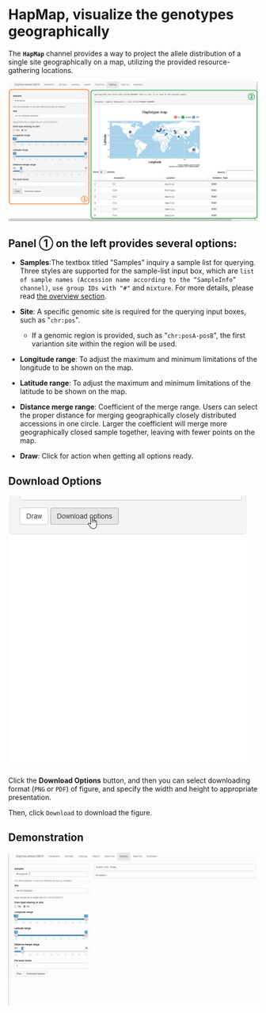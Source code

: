 # HapMap, visualize the genotypes geographically

The **`HapMap`** channel provides a way to project the allele distribution of a single site geographically on a map, utilizing the provided resource-gathering locations.

![HapMap channel](./../img/HapMap-2.jpg)

## Panel ① on the left provides several options:
- **Samples**:The textbox titled "Samples" inquiry a sample list for querying. Three styles are supported for the sample-list input box, which are 
`list of sample names (Accession name according to the “SampleInfo” channel)`, `use group IDs with "#"` and `mixture`. For more details, please read [the overview section](https://esctrionsit.github.io/snphub_tutorial/content/Basic_Usage/overview.html).

- **Site**: A specific genomic site is required for the querying input boxes, such as "`chr:pos`".
	- If a genomic region is provided, such as "`chr:posA-posB`", the first variantion site within the region will be used.

- **Longitude range**: To adjust the maximum and minimum limitations of the longitude to be shown on the map.

- **Latitude range**: To adjust the maximum and minimum limitations of the latitude to be shown on the map.

- **Distance merge range**: Coefficient of the merge range. Users can select the proper distance for merging geographically closely distributed accessions in one circle. Larger the coefficient will merge more geographically closed sample together, leaving with fewer points on the map.

- **Draw**: Click for action when getting all options ready.

## Download Options

![Download options](./../img/Download-options-2.gif)

Click the **Download Options** button, and then you can select downloading format (`PNG` or `PDF`) of figure, and specify the width and height to appropriate presentation.

Then, click `Download` to download the figure.

## Demonstration

![Demonstration of HapMap](./../img/HapMap-0.gif)